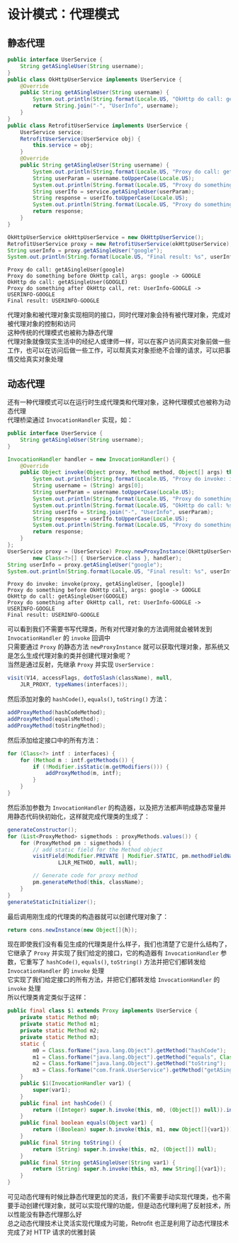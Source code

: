 # 设计模式：代理模式

## 静态代理

```java
public interface UserService {
    String getASingleUser(String username);
}
public class OkHttpUserService implements UserService {
    @Override
    public String getASingleUser(String username) {
        System.out.println(String.format(Locale.US, "OkHttp do call: getASingleUser(%s)", username));
        return String.join("-", "UserInfo", username);
    }
}
public class RetrofitUserService implements UserService {
    UserService service;
    RetrofitUserService(UserService obj) {
        this.service = obj;
    }
    @Override
    public String getASingleUser(String username) {
        System.out.println(String.format(Locale.US, "Proxy do call: getASingleUser(%s)", username));
        String userParam = username.toUpperCase(Locale.US);
        System.out.println(String.format(Locale.US, "Proxy do something before OkHttp call, args: %s -> %s", username, userParam));
        String userIfo = service.getASingleUser(userParam);
        String response = userIfo.toUpperCase(Locale.US);
        System.out.println(String.format(Locale.US, "Proxy do something after OkHttp call, ret: %s -> %s", userIfo, response));
        return response;
    }
}

OkHttpUserService okHttpUserService = new OkHttpUserService();
RetrofitUserService proxy = new RetrofitUserService(okHttpUserService);
String userInfo = proxy.getASingleUser("google");
System.out.println(String.format(Locale.US, "Final result: %s", userInfo));
```

```text
Proxy do call: getASingleUser(google)
Proxy do something before OkHttp call, args: google -> GOOGLE
OkHttp do call: getASingleUser(GOOGLE)
Proxy do something after OkHttp call, ret: UserInfo-GOOGLE -> USERINFO-GOOGLE
Final result: USERINFO-GOOGLE
```

代理对象和被代理对象实现相同的接口，同时代理对象会持有被代理对象，完成对被代理对象的控制和访问  
这种传统的代理模式也被称为静态代理  
代理对象就像现实生活中的经纪人或律师一样，可以在客户访问真实对象前做一些工作，也可以在访问后做一些工作，可以帮真实对象拒绝不合理的请求，可以把事情交给真实对象处理  

## 动态代理

还有一种代理模式可以在运行时生成代理类和代理对象，这种代理模式也被称为动态代理  
代理桥梁通过 `InvocationHandler` 实现，如：  

```java
public interface UserService {
    String getASingleUser(String username);
}

InvocationHandler handler = new InvocationHandler() {
    @Override
    public Object invoke(Object proxy, Method method, Object[] args) throws Throwable {
        System.out.println(String.format(Locale.US, "Proxy do invoke: invoke(proxy, %s, %s)", method.getName(), Arrays.toString(args)));
        String username = (String) args[0];
        String userParam = username.toUpperCase(Locale.US);
        System.out.println(String.format(Locale.US, "Proxy do something before OkHttp call, args: %s -> %s", username, userParam));
        System.out.println(String.format(Locale.US, "OkHttp do call: %s(%s)", method.getName(), userParam));
        String userIfo = String.join("-", "UserInfo", userParam);
        String response = userIfo.toUpperCase(Locale.US);
        System.out.println(String.format(Locale.US, "Proxy do something after OkHttp call, ret: %s -> %s", userIfo, response));
        return response;
    }
};
UserService proxy = (UserService) Proxy.newProxyInstance(OkHttpUserService.class.getClassLoader(),
        new Class<?>[] { UserService.class }, handler);
String userInfo = proxy.getASingleUser("google");
System.out.println(String.format(Locale.US, "Final result: %s", userInfo));
```

```text
Proxy do invoke: invoke(proxy, getASingleUser, [google])
Proxy do something before OkHttp call, args: google -> GOOGLE
OkHttp do call: getASingleUser(GOOGLE)
Proxy do something after OkHttp call, ret: UserInfo-GOOGLE -> USERINFO-GOOGLE
Final result: USERINFO-GOOGLE
```

可以看到我们不需要书写代理类，所有对代理对象的方法调用就会被转发到 `InvocationHandler` 的 `invoke` 回调中  
只需要通过 `Proxy` 的静态方法 `newProxyInstance` 就可以获取代理对象，那系统又是怎么生成代理对象的类并创建代理对象呢？  
当然是通过反射，先继承 `Proxy` 并实现 `UserService` :  

```java
visit(V14, accessFlags, dotToSlash(className), null,
    JLR_PROXY, typeNames(interfaces));
```

然后添加对象的 `hashCode()`, `equals()`, `toString()` 方法：  

```java
addProxyMethod(hashCodeMethod);
addProxyMethod(equalsMethod);
addProxyMethod(toStringMethod);
```

然后添加给定接口中的所有方法：  

```java
for (Class<?> intf : interfaces) {
    for (Method m : intf.getMethods()) {
        if (!Modifier.isStatic(m.getModifiers())) {
            addProxyMethod(m, intf);
        }
    }
}
```

然后添加参数为 `InvocationHandler` 的构造器，以及把方法都声明成静态常量并用静态代码快初始化，这样就完成代理类的生成了：  

```java
generateConstructor();
for (List<ProxyMethod> sigmethods : proxyMethods.values()) {
    for (ProxyMethod pm : sigmethods) {
        // add static field for the Method object
        visitField(Modifier.PRIVATE | Modifier.STATIC, pm.methodFieldName,
                LJLR_METHOD, null, null);

        // Generate code for proxy method
        pm.generateMethod(this, className);
    }
}
generateStaticInitializer();
```

最后调用刚生成的代理类的构造器就可以创建代理对象了：  

```java
return cons.newInstance(new Object[]{h});
```

现在即使我们没有看见生成的代理类是什么样子，我们也清楚了它是什么结构了，它继承了 `Proxy` 并实现了我们给定的接口，它的构造器有 `InvocationHandler` 参数，它重写了 `hashCode()`, `equals()`, `toString()` 方法并把它们都转发给 `InvocationHandler` 的 `invoke` 处理  
它实现了我们给定接口的所有方法，并把它们都转发给 `InvocationHandler` 的 `invoke` 处理  
所以代理类肯定类似于这样：

```java
public final class $1 extends Proxy implements UserService {
    private static Method m0;
    private static Method m1;
    private static Method m2;
    private static Method m3;
    static {
        m0 = Class.forName("java.lang.Object").getMethod("hashCode");
        m1 = Class.forName("java.lang.Object").getMethod("equals", Class.forName("java.lang.Object"));
        m2 = Class.forName("java.lang.Object").getMethod("toString");
        m3 = Class.forName("com.frank.UserService").getMethod("getASingleUser", Class.forName("java.lang.String"));
    }
    public $1(InvocationHandler var1) {
        super(var1);
    }
    public final int hashCode() {
        return ((Integer) super.h.invoke(this, m0, (Object[]) null)).intValue();
    }
    public final boolean equals(Object var1) {
        return ((Boolean) super.h.invoke(this, m1, new Object[]{var1})).booleanValue();
    }
    public final String toString() {
        return (String) super.h.invoke(this, m2, (Object[]) null);
    }
    public final String getASingleUser(String var1) {
        return (String) super.h.invoke(this, m3, new String[]{var1});
    }
}
```

可见动态代理有时候比静态代理更加的灵活，我们不需要手动实现代理类，也不需要手动创建代理对象，就可以实现代理的功能，但是动态代理利用了反射技术，所以性能没有静态代理那么好  
总之动态代理技术让灵活实现代理成为可能，Retrofit 也正是利用了动态代理技术完成了对 HTTP 请求的优雅封装  
